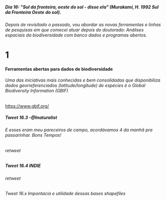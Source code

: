 ##### Dia 16: "Sul da fronteira, oeste do sol - disse ela" (Murakami, H. 1992 Sul da Fronteira Oeste do sol). 

###### Depois de revisitado o passado, vou abordar as novas ferramentas e linhas de pesquisas em que comecei atuar depois do doutorado: Análises espaciais da biodiversidade com banco dados e programas abertos. 

# 1 
#### Ferramentas abertas para dados de biodiversidade
###### Uma das iniciativas mais conhecidas e bem consolidadas que disponibiliza dados georreferenciados (latitude/longitude) de espécies é o Global Biodiversity Information (GBIF)

https://www.gbif.org/

##### Tweet 16.3 -@Inaturalist
###### E esses eram meu pareceiros de campo, acordávamos 4 da manhã pra passarinhar. Bons Tempos!

###### retweet 


##### Tweet 16.4 INDIE
###### retweet


###### Tweet 16.x Impontacia e utilidade dessas bases shapefiles

